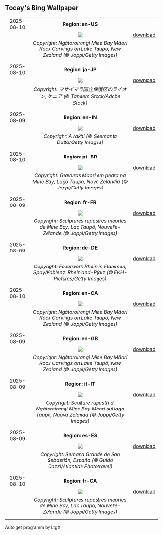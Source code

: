 ## Today's Bing Wallpaper
|      |      |      |
| :----: | :----: | :----: |
|2025-08-10|**Region: en-US**||
||![](https://www.bing.com/th?id=OHR.MaoriRock_EN-US6499689741_UHD.jpg&pid=hp&w=1152&h=648&rs=1&c=4)| [download](https://www.bing.com/th?id=OHR.MaoriRock_EN-US6499689741_UHD.jpg)|
||*Copyright: Ngātoroirangi Mine Bay Māori Rock Carvings on Lake Taupō, New Zealand (© Joppi/Getty Images)*
||
|||
|2025-08-10|**Region: ja-JP**||
||![](https://www.bing.com/th?id=OHR.LionessKenya_JA-JP1487330341_UHD.jpg&pid=hp&w=1152&h=648&rs=1&c=4)| [download](https://www.bing.com/th?id=OHR.LionessKenya_JA-JP1487330341_UHD.jpg)|
||*Copyright: マサイマラ国立保護区のライオン, ケニア (© Tandem Stock/Adobe Stock)*
||
|||
|2025-08-09|**Region: en-IN**||
||![](https://www.bing.com/th?id=OHR.RakhiRice_EN-IN3504050150_UHD.jpg&pid=hp&w=1152&h=648&rs=1&c=4)| [download](https://www.bing.com/th?id=OHR.RakhiRice_EN-IN3504050150_UHD.jpg)|
||*Copyright: A rakhi (© Seemanta Dutta/Getty Images)*
||
|||
|2025-08-10|**Region: pt-BR**||
||![](https://www.bing.com/th?id=OHR.MaoriRock_PT-BR7824460813_UHD.jpg&pid=hp&w=1152&h=648&rs=1&c=4)| [download](https://www.bing.com/th?id=OHR.MaoriRock_PT-BR7824460813_UHD.jpg)|
||*Copyright: Gravuras Maori em pedra na Mine Bay, Lago Taupo, Nova Zelândia (© Joppi/Getty Images)*
||
|||
|2025-08-09|**Region: fr-FR**||
||![](https://www.bing.com/th?id=OHR.MaoriRock_FR-FR6352219710_UHD.jpg&pid=hp&w=1152&h=648&rs=1&c=4)| [download](https://www.bing.com/th?id=OHR.MaoriRock_FR-FR6352219710_UHD.jpg)|
||*Copyright: Sculptures rupestres maories de Mine Bay, Lac Taupō, Nouvelle-Zélande (© Joppi/Getty Images)*
||
|||
|2025-08-09|**Region: de-DE**||
||![](https://www.bing.com/th?id=OHR.RhineFirework_DE-DE3111105918_UHD.jpg&pid=hp&w=1152&h=648&rs=1&c=4)| [download](https://www.bing.com/th?id=OHR.RhineFirework_DE-DE3111105918_UHD.jpg)|
||*Copyright: Feuerwerk Rhein in Flammen, Spay/Koblenz, Rheinland-Pfalz (© EKH-Pictures/Getty Images)*
||
|||
|2025-08-10|**Region: en-CA**||
||![](https://www.bing.com/th?id=OHR.MaoriRock_EN-CA7654084969_UHD.jpg&pid=hp&w=1152&h=648&rs=1&c=4)| [download](https://www.bing.com/th?id=OHR.MaoriRock_EN-CA7654084969_UHD.jpg)|
||*Copyright: Ngātoroirangi Mine Bay Māori Rock Carvings on Lake Taupō, New Zealand (© Joppi/Getty Images)*
||
|||
|2025-08-09|**Region: en-GB**||
||![](https://www.bing.com/th?id=OHR.MaoriRock_EN-GB9232963676_UHD.jpg&pid=hp&w=1152&h=648&rs=1&c=4)| [download](https://www.bing.com/th?id=OHR.MaoriRock_EN-GB9232963676_UHD.jpg)|
||*Copyright: Ngātoroirangi Mine Bay Māori Rock Carvings on Lake Taupō, New Zealand (© Joppi/Getty Images)*
||
|||
|2025-08-09|**Region: it-IT**||
||![](https://www.bing.com/th?id=OHR.MaoriRock_IT-IT5330765111_UHD.jpg&pid=hp&w=1152&h=648&rs=1&c=4)| [download](https://www.bing.com/th?id=OHR.MaoriRock_IT-IT5330765111_UHD.jpg)|
||*Copyright: Sculture rupestri di Ngātoroirangi Mine Bay Māori sul lago Taupō, Nuova Zelanda (© Joppi/Getty Images)*
||
|||
|2025-08-09|**Region: es-ES**||
||![](https://www.bing.com/th?id=OHR.SanSebastianBigWeek_ES-ES3382774844_UHD.jpg&pid=hp&w=1152&h=648&rs=1&c=4)| [download](https://www.bing.com/th?id=OHR.SanSebastianBigWeek_ES-ES3382774844_UHD.jpg)|
||*Copyright: Semana Grande de San Sebastián, España (© Guido Cozzi/Atlantide Phototravel)*
||
|||
|2025-08-10|**Region: fr-CA**||
||![](https://www.bing.com/th?id=OHR.MaoriRock_FR-CA5104574496_UHD.jpg&pid=hp&w=1152&h=648&rs=1&c=4)| [download](https://www.bing.com/th?id=OHR.MaoriRock_FR-CA5104574496_UHD.jpg)|
||*Copyright: Sculptures rupestres maories de Mine Bay, Lac Taupō, Nouvelle-Zélande (© Joppi/Getty Images)*
||
|||

Auto get programm by LtgX
